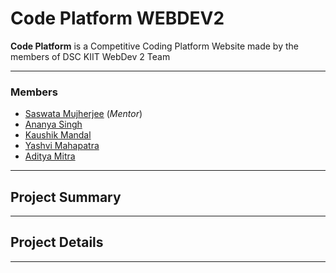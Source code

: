 # Code Platform WEBDEV2

**Code Platform** is a Competitive Coding Platform Website made by the members of DSC KIIT WebDev 2 Team

---

### Members

- [Saswata Mujherjee]() (*Mentor*)
- [Ananya Singh]()
- [Kaushik Mandal](https://github.com/Kaushik-FSD)
- [Yashvi Mahapatra](https://github.com/yashvi2001)
- [Aditya Mitra](https://github.com/aditya-mitra)

---

## Project Summary


---

## Project Details


---
